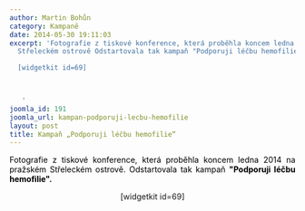 ```yaml
---
author: Martin Bohůn
category: Kampaně
date: 2014-05-30 19:11:03
excerpt: 'Fotografie z tiskové konference, která proběhla koncem ledna 2014 na pražském
  Střeleckém ostrově Odstartovala tak kampaň "Podporuji léčbu hemofilie"

  [widgetkit id=69]

   

   '
joomla_id: 191
joomla_url: kampan-podporuji-lecbu-hemofilie
layout: post
title: Kampaň „Podporuji léčbu hemofilie“
---
```


<p style="text-align: justify;">
 <span style="color: #000000;">
  Fotografie z tiskové konference, která proběhla koncem ledna 2014 na pražském Střeleckém ostrově. Odstartovala tak kampaň
  <strong>
   "Podporuji léčbu hemofilie".
  </strong>
 </span>
</p>
<p style="text-align: center;">
 <span>
  <span>
   [widgetkit id=69]
  </span>
 </span>
</p>
<p>
</p>
<p>
</p>